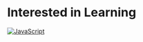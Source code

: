 # Interested in Learning
[![JavaScript](https://img.shields.io/badge/JavaScript-F7DF1E?logo=javascript&logoColor=black&style=for-the-badge)][link]

[link]: https://github.com/ardvz
